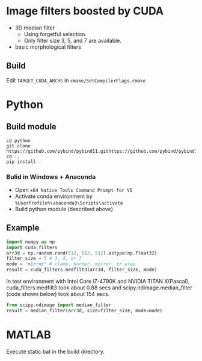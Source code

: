 # Image filters boosted by CUDA
* 3D median filter
  * Using forgetful selection.
  * Only filter size 3, 5, and 7 are available.
* basic morphological filters

## Build
Edit `TARGET_CUDA_ARCHS` in `cmake/SetCompilerFlags.cmake`

# Python

## Build module
    cd python
    git clone https://github.com/pybind/pybind11.githttps://github.com/pybind/pybind11.git
    cd ..
    pip install .

### Bulid in Windows + Anaconda
- Open `x64 Native Tools Command Prompt for VS`
- Activate conda environment by `%UserProfile%\anaconda3\Scripts\activate`
- Build python module (described above)

## Example
```python
import numpy as np
import cuda_filters
arr3d = np.random.rand(512, 512, 512).astype(np.float32)
filter_size = 5 # 3, 5, or 7
mode = 'mirror' # clamp, border, mirror, or wrap
result = cuda_filters.medfilt3(arr3d, filter_size, mode)
```

In test environment with Intel Core i7-4790K and NVIDIA TITAN X(Pascal), cuda_filters.medfilt3 took about 0.88 secs and scipy.ndimage.median_filter (code shown below) took about 154 secs.

```python
from scipy.ndimage import median_filter
result = median_filter(arr3d, size=filter_size, mode=mode)
```

# MATLAB
Execute static.bat in the build directory.
